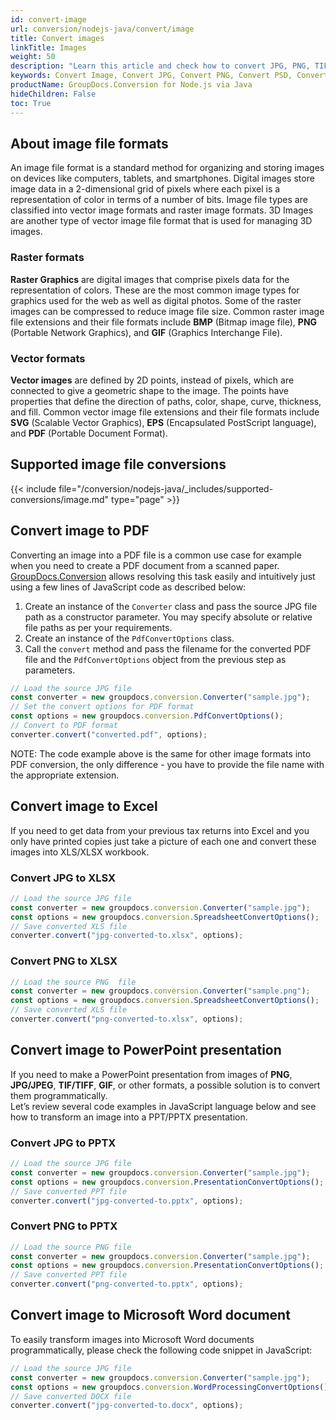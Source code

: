 ```yaml
---
id: convert-image
url: conversion/nodejs-java/convert/image
title: Convert images
linkTitle: Images
weight: 50
description: "Learn this article and check how to convert JPG, PNG, TIFF and other images into various file formats with several lines of Java code"
keywords: Convert Image, Convert JPG, Convert PNG, Convert PSD, Convert TIFF
productName: GroupDocs.Conversion for Node.js via Java
hideChildren: False
toc: True
---
```


## About image file formats

An image file format is a standard method for organizing and storing images on devices like computers, tablets, and smartphones. Digital images store image data in a 2-dimensional grid of pixels where each pixel is a representation of color in terms of a number of bits. Image file types are classified into vector image formats and raster image formats. 3D Images are another type of vector image file format that is used for managing 3D images.

### Raster formats

**Raster Graphics** are digital images that comprise pixels data for the representation of colors. These are the most common image types for graphics used for the web as well as digital photos. Some of the raster images can be compressed to reduce image file size. Common raster image file extensions and their file formats include **BMP** (Bitmap image file), **PNG** (Portable Network Graphics), and **GIF** (Graphics Interchange File).

### Vector formats

**Vector images** are defined by 2D points, instead of pixels, which are connected to give a geometric shape to the image. The points have properties that define the direction of paths, color, shape, curve, thickness, and fill. Common vector image file extensions and their file formats include **SVG** (Scalable Vector Graphics), **EPS** (Encapsulated PostScript language), and **PDF** (Portable Document Format).

## Supported image file conversions

{{< include file="/conversion/nodejs-java/_includes/supported-conversions/image.md" type="page" >}}

## Convert image to PDF

Converting an image into a PDF file is a common use case for example when you need to create a PDF document from a scanned paper. [GroupDocs.Conversion](https://products.groupdocs.com/conversion/nodejs-java) allows resolving this task easily and intuitively just using a few lines of JavaScript code as described below:

1. Create an instance of the `Converter` class and pass the source JPG file path as a constructor parameter. You may specify absolute or relative file paths as per your requirements.
2. Create an instance of the `PdfConvertOptions` class.
3. Call the `convert` method and pass the filename for the converted PDF file and the `PdfConvertOptions` object from the previous step as parameters.

```js
// Load the source JPG file
const converter = new groupdocs.conversion.Converter("sample.jpg");
// Set the convert options for PDF format
const options = new groupdocs.conversion.PdfConvertOptions();
// Convert to PDF format
converter.convert("converted.pdf", options);
```

NOTE: The code example above is the same for other image formats into PDF conversion, the only difference - you have to provide the file name with the appropriate extension.

## Convert image to Excel

If you need to get data from your previous tax returns into Excel and you only have printed copies just take a picture of each one and convert these images into XLS/XLSX workbook.

### Convert JPG to XLSX

```js
// Load the source JPG file
const converter = new groupdocs.conversion.Converter("sample.jpg");
const options = new groupdocs.conversion.SpreadsheetConvertOptions();
// Save converted XLS file
converter.convert("jpg-converted-to.xlsx", options);
```

### Convert PNG to XLSX

```js
// Load the source PNG  file
const converter = new groupdocs.conversion.Converter("sample.png");
const options = new groupdocs.conversion.SpreadsheetConvertOptions();
// Save converted XLS file
converter.convert("png-converted-to.xlsx", options);
```

## Convert image to PowerPoint presentation

If you need to make a PowerPoint presentation from images of **PNG**, **JPG/JPEG**, **TIF/TIFF**, **GIF**, or other formats, a possible solution is to convert them programmatically.  
Let’s review several code examples in JavaScript language below and see how to transform an image into a PPT/PPTX presentation.

### Convert JPG to PPTX

```js
// Load the source JPG file
const converter = new groupdocs.conversion.Converter("sample.jpg");
const options = new groupdocs.conversion.PresentationConvertOptions();
// Save converted PPT file  
converter.convert("jpg-converted-to.pptx", options);
```

### Convert PNG to PPTX

```js
// Load the source PNG file
const converter = new groupdocs.conversion.Converter("sample.jpg");
const options = new groupdocs.conversion.PresentationConvertOptions();
// Save converted PPT file
converter.convert("png-converted-to.pptx", options);
```

## Convert image to Microsoft Word document

To easily transform images into Microsoft Word documents programmatically, please check the following code snippet in JavaScript:

```js
// Load the source JPG file
const converter = new groupdocs.conversion.Converter("sample.jpg");
const options = new groupdocs.conversion.WordProcessingConvertOptions();
// Save converted DOCX file
converter.convert("jpg-converted-to.docx", options);
```
